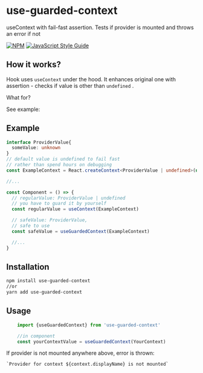 # use-guarded-context
useContext with fail-fast assertion. Tests if provider is mounted and throws an error if not

[![NPM](https://img.shields.io/npm/v/use-guarded-context.svg)](https://www.npmjs.com/package/use-guarded-context) [![JavaScript Style Guide](https://img.shields.io/badge/code_style-standard-brightgreen.svg)](https://standardjs.com)

## How it works?

Hook uses `useContext` under the hood. It enhances original one with assertion - checks if value is other than `undefined` .

What for?

See example:

## Example
```typescript jsx
interface ProviderValue{
  someValue: unknown
}
// default value is undefined to fail fast
// rather than spend hours on debugging
const ExampleContext = React.createContext<ProviderValue | undefined>(undefined)

//...

const Component = () => {
  // regularValue: ProviderValue | undefined
  // you have to guard it by yourself
  const regularValue = useContext(ExampleContext)

  // safeValue: ProviderValue,
  // safe to use
  const safeValue = useGuardedContext(ExampleContext)

  //...
}

```

## Installation
``` bash
npm install use-guarded-context
//or
yarn add use-guarded-context
```

## Usage

``` typescript
    import {useGuardedContext} from 'use-guarded-context'

    //in component
    const yourContextValue = useGuardedContext(YourContext)
```

If provider is not mounted anywhere above, error is thrown:
```
`Provider for context ${context.displayName} is not mounted`
```
